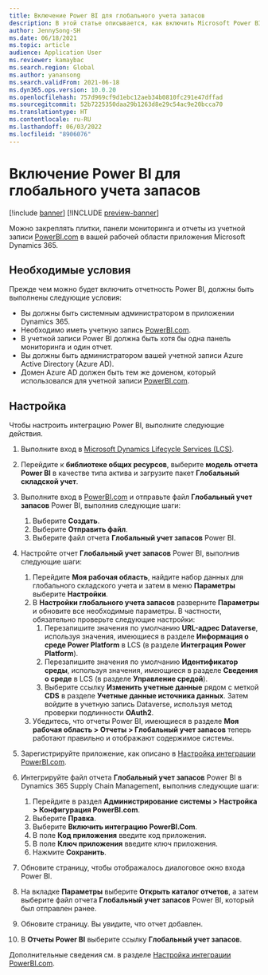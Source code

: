 ```yaml
---
title: Включение Power BI для глобального учета запасов
description: В этой статье описывается, как включить Microsoft Power BI для глобального складского учета.
author: JennySong-SH
ms.date: 06/18/2021
ms.topic: article
audience: Application User
ms.reviewer: kamaybac
ms.search.region: Global
ms.author: yanansong
ms.search.validFrom: 2021-06-18
ms.dyn365.ops.version: 10.0.20
ms.openlocfilehash: 757d969cf9d1ebc12aeb34b0810fc291e47dffad
ms.sourcegitcommit: 52b7225350daa29b1263d8e29c54ac9e20bcca70
ms.translationtype: HT
ms.contentlocale: ru-RU
ms.lasthandoff: 06/03/2022
ms.locfileid: "8906076"
---
```

# <a name="enable-power-bi-for-global-inventory-accounting"></a>Включение Power BI для глобального учета запасов

[!include [banner](../includes/banner.md)]
[!INCLUDE [preview-banner](../includes/preview-banner.md)]
<!--KFM: Preview until 4/30/2022 -->

Можно закреплять плитки, панели мониторинга и отчеты из учетной записи [PowerBI.com](https://powerbi.com/) в вашей рабочей области приложения Microsoft Dynamics 365.

## <a name="prerequisites"></a>Необходимые условия

Прежде чем можно будет включить отчетность Power BI, должны быть выполнены следующие условия:

- Вы должны быть системным администратором в приложении Dynamics 365.
- Необходимо иметь учетную запись [PowerBI.com](https://powerbi.com/).
- В учетной записи Power BI должна быть хотя бы одна панель мониторинга и один отчет.
- Вы должны быть администратором вашей учетной записи Azure Active Directory (Azure AD).
- Домен Azure AD должен быть тем же доменом, который использовался для учетной записи [PowerBI.com](https://powerbi.com/).

## <a name="setup"></a>Настройка

Чтобы настроить интеграцию Power BI, выполните следующие действия.

1. Выполните вход в [Microsoft Dynamics Lifecycle Services (LCS)](https://lcs.dynamics.com/Logon/Index).
1. Перейдите к **библиотеке общих ресурсов**, выберите **модель отчета Power BI** в качестве типа актива и загрузите пакет **Глобальный складской учет**. 
1. Выполните вход в [PowerBI.com](https://app.powerbi.com/) и отправьте файл **Глобальный учет запасов** Power BI, выполнив следующие шаги:

    1. Выберите **Создать**.
    1. Выберите **Отправить файл**.
    1. Выберите файл отчета **Глобальный учет запасов** Power BI.

1. Настройте отчет **Глобальный учет запасов** Power BI, выполнив следующие шаги:

    1. Перейдите **Моя рабочая область**, найдите набор данных для глобального складского учета и затем в меню **Параметры** выберите **Настройки**.
    1. В **Настройки глобального учета запасов** разверните **Параметры** и обновите все необходимые параметры. В частности, обязательно проверьте следующие настройки:
        1. Перезапишите значения по умолчанию **URL-адрес Dataverse**, используя значения, имеющиеся в разделе **Информация о среде Power Platform** в LCS (в разделе **Интеграция Power Platform**).
        1. Перезапишите значения по умолчанию **Идентификатор среды**, используя значения, имеющиеся в разделе **Сведения о среде** в LCS (в разделе **Управление средой**).
        1. Выберите ссылку **Изменить учетные данные** рядом с меткой **CDS** в разделе **Учетные данные источника данных**. Затем войдите в учетную запись Dataverse, используя метод проверки подлинности **OAuth2**.
    1. Убедитесь, что отчеты Power BI, имеющиеся в разделе **Моя рабочая область \> Отчеты \> Глобальный учет запасов** теперь работают правильно и отображают содержимое системы.

1. Зарегистрируйте приложение, как описано в [Настройка интеграции PowerBI.com](../../fin-ops-core/dev-itpro/analytics/configure-power-bi-integration.md#registration-process).
1. Интегрируйте файл отчета **Глобальный учет запасов** Power BI в Dynamics 365 Supply Chain Management, выполнив следующие шаги:

    1. Перейдите в раздел **Администрирование системы \> Настройка \> Конфигурация PowerBI.com**.
    1. Выберите **Правка**.
    1. Выберите **Включить интеграцию PowerBI.Com**.
    1. В поле **Код приложения** введите код приложения.
    1. В поле **Ключ приложения** введите ключ приложения.
    1. Нажмите **Сохранить**.

1. Обновите страницу, чтобы отображалось диалоговое окно входа Power BI.
1. На вкладке **Параметры** выберите **Открыть каталог отчетов**, а затем выберите файл отчета **Глобальный учет запасов** Power BI, который был отправлен ранее.
1. Обновите страницу. Вы увидите, что отчет добавлен.
1. В **Отчеты Power BI** выберите ссылку **Глобальный учет запасов**.

Дополнительные сведения см. в разделе [Настройка интеграции PowerBI.com](../../fin-ops-core/dev-itpro/analytics/configure-power-bi-integration.md).
